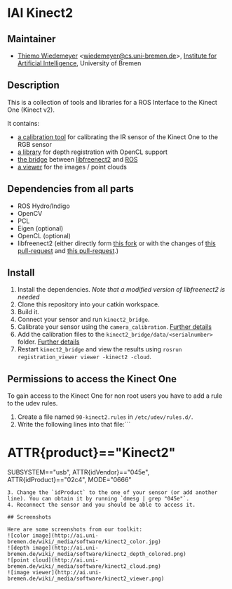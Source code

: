 # IAI Kinect2

## Maintainer

- [Thiemo Wiedemeyer](https://ai.uni-bremen.de/team/thiemo_wiedemeyer) <<wiedemeyer@cs.uni-bremen.de>>, [Institute for Artificial Intelligence](http://ai.uni-bremen.de/), University of Bremen

## Description

This is a collection of tools and libraries for a ROS Interface to the Kinect One (Kinect v2).

It contains:
- [a calibration tool](https://github.com/code-iai/iai_kinect2/tree/master/camera_calibration) for calibrating the IR sensor of the Kinect One to the RGB sensor
- [a library](https://github.com/code-iai/iai_kinect2/tree/master/depth_registration) for depth registration with OpenCL support
- [the bridge](https://github.com/code-iai/iai_kinect2/tree/master/kinect2_bridge) between [libfreenect2](https://github.com/OpenKinect/libfreenect2) and [ROS](http://www.ros.org/)
- [a viewer](https://github.com/code-iai/iai_kinect2/tree/master/registration_viewer) for the images / point clouds

## Dependencies from all parts

- ROS Hydro/Indigo
- OpenCV
- PCL
- Eigen (optional)
- OpenCL (optional)
- libfreenect2 (either directly form [this fork](https://github.com/wiedemeyer/libfreenect2) or with the changes of [this pull-request](https://github.com/OpenKinect/libfreenect2/pull/48) and [this pull-request](https://github.com/OpenKinect/libfreenect2/pull/47).)

## Install

1. Install the dependencies. *Note that a modified version of libfreenect2 is needed*
2. Clone this repository into your catkin workspace.
3. Build it.
4. Connect your sensor and run `kinect2_bridge`.
5. Calibrate your sensor using the `camera_calibration`. [Further details](https://github.com/code-iai/iai_kinect2/tree/master/camera_calibration#calibrating-the-kinect-one)
6. Add the calibration files to the `kinect2_bridge/data/<serialnumber>` folder. [Further details](https://github.com/code-iai/iai_kinect2/tree/master/kinect2_bridge#first-steps)
7. Restart `kinect2_bridge` and view the results using `rosrun registration_viewer viewer -kinect2 -cloud`.

## Permissions to access the Kinect One

To gain access to the Kinect One for non root users you have to add a rule to the udev rules.
1. Create a file named `90-kinect2.rules` in `/etc/udev/rules.d/`.
2. Write the following lines into that file:```
# ATTR{product}=="Kinect2"
SUBSYSTEM=="usb", ATTR{idVendor}=="045e", ATTR{idProduct}=="02c4", MODE="0666"
```
3. Change the `idProduct` to the one of your sensor (or add another line). You can obtain it by running `dmesg | grep "045e"`.
4. Reconnect the sensor and you should be able to access it.

## Screenshots

Here are some screenshots from our toolkit:
![color image](http://ai.uni-bremen.de/wiki/_media/software/kinect2_color.jpg)
![depth image](http://ai.uni-bremen.de/wiki/_media/software/kinect2_depth_colored.png)
![point cloud](http://ai.uni-bremen.de/wiki/_media/software/kinect2_cloud.png)
![image viewer](http://ai.uni-bremen.de/wiki/_media/software/kinect2_viewer.png)

